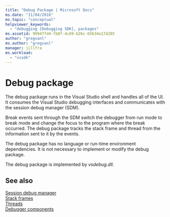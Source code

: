 ```yaml
---
title: "Debug Package | Microsoft Docs"
ms.date: "11/04/2016"
ms.topic: "conceptual"
helpviewer_keywords: 
  - "debugging [Debugging SDK], packages"
ms.assetid: 99947fd4-fb87-4c69-b26c-65634e17d285
author: "gregvanl"
ms.author: "gregvanl"
manager: jillfra
ms.workload: 
  - "vssdk"
---
```

# Debug package
The debug package runs in the Visual Studio shell and handles all of the UI. It consumes the Visual Studio debugging interfaces and communicates with the session debug manager (SDM).  
  
 Break events sent through the SDM switch the debugger from run mode to break mode and change the focus to the program where the break occurred. The debug package tracks the stack frame and thread from the information sent to it by the events.  
  
 The debug package has no language or run-time environment dependencies. It is not necessary to implement or modify the debug package.  
  
 The debug package is implemented by *vsdebug.dll*.  
  
## See also  
 [Session debug manager](../../extensibility/debugger/session-debug-manager.md)   
 [Stack frames](../../extensibility/debugger/stack-frames.md)   
 [Threads](../../extensibility/debugger/threads.md)   
 [Debugger components](../../extensibility/debugger/debugger-components.md)